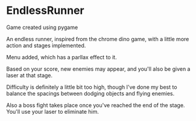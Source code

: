 # EndlessRunner
Game created using pygame


An endless runner, inspired from the chrome dino game, with a little more action and stages implemented. 

Menu added, which has a parllax effect to it. 

Based on your score, new enemies may appear, and you'll also be given a laser at that stage.

Difficulty is definitely a little bit too high, though I've done my best to balance the spacings between dodging objects and flying enemies.

Also a boss fight takes place once you've reached the end of the stage. You'll use your laser to eliminate him.

